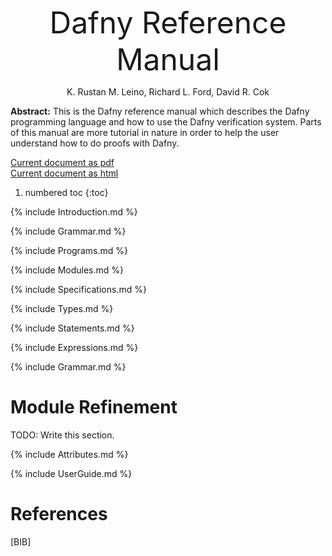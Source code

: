 <link rel="stylesheet" href="../assets/main.css">
<script src="https://cdn.mathjax.org/mathjax/latest/MathJax.js?config=TeX-AMS-MML_HTMLorMML" type="text/javascript"></script>

<font size="+4"><p style="text-align: center;">Dafny Reference Manual</p></font> <!-- PDFOMIT -->
<p style="text-align: center;">K. Rustan M. Leino, Richard L. Ford, David R. Cok</p> <!-- PDFOMIT -->
<p style="text-align: center;"><script> document.write(new Date(document.lastModified)); </script></p> <!-- PDFOMIT -->

<!--PDF NEWPAGE-->

**Abstract:** 
This is the Dafny reference manual which describes the Dafny programming
language and how to use the Dafny verification system.
Parts of this manual are more tutorial in nature in order to help the
user understand how to do proofs with Dafny.

[Current document as pdf](https://dafny-lang.github.io/dafny/DafnyReferenceManual/DafnyRef.pdf)<br/>
[Current document as html](https://dafny-lang.github.io/dafny/DafnyReferenceManual/DafnyRef)

<!--
Sample math B: $a \to b$ or 
<p style="text-align: center;">$$ a \to \pi $$</p>
 or \\( a \top \\) or \\[ a \to \pi \\] 
-->

1. numbered toc 
{:toc}

{% include Introduction.md %}

{% include Grammar.md %}

{% include Programs.md %}

{% include Modules.md %}

{% include Specifications.md %}

{% include Types.md %}

{% include Statements.md %}

{% include Expressions.md %}

{% include Grammar.md %}


# Module Refinement
TODO: Write this section.

{% include Attributes.md %}

{% include UserGuide.md %}

# References
[BIB]


